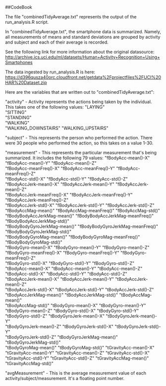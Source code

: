 ##CodeBook

The file "combinedTidyAverage.txt" represents the output of the run_analysis.R script.  

In "combinedTidyAverage.txt", the smartphone data is summarized.  Namely, all measurements of means and standard deviations
are grouped by activity and subject and each of their average is recorded.  

See the following link for more information about the original datasource:
http://archive.ics.uci.edu/ml/datasets/Human+Activity+Recognition+Using+Smartphones

The data ingested by run_analysis.R is here:
https://d396qusza40orc.cloudfront.net/getdata%2Fprojectfiles%2FUCI%20HAR%20Dataset.zip

Here are the variables that are written out to "combinedTidyAverage.txt":

"activity" - Activity represents the actions being taken by the individual.  This takes one of the following values:
              "LAYING"             
              "SITTING"            
              "STANDING"           
              "WALKING"           
              "WALKING_DOWNSTAIRS" 
              "WALKING_UPSTAIRS"

"subject"  - This represents the person who performed the action.  There were 30 people who performed the action, so this takes on a value 1-30.

"measurement" - This represents the particular measurement that's being summarized.  It includes the following 79 values:
              "fBodyAcc-mean()-X"               "fBodyAcc-mean()-Y"               "fBodyAcc-mean()-Z"              
              "fBodyAcc-meanFreq()-X"           "fBodyAcc-meanFreq()-Y"           "fBodyAcc-meanFreq()-Z"          
              "fBodyAcc-std()-X"                "fBodyAcc-std()-Y"                "fBodyAcc-std()-Z"               
              "fBodyAccJerk-mean()-X"           "fBodyAccJerk-mean()-Y"           "fBodyAccJerk-mean()-Z"          
              "fBodyAccJerk-meanFreq()-X"       "fBodyAccJerk-meanFreq()-Y"       "fBodyAccJerk-meanFreq()-Z"      
              "fBodyAccJerk-std()-X"            "fBodyAccJerk-std()-Y"            "fBodyAccJerk-std()-Z"           
              "fBodyAccMag-mean()"              "fBodyAccMag-meanFreq()"          "fBodyAccMag-std()"              
              "fBodyBodyAccJerkMag-mean()"      "fBodyBodyAccJerkMag-meanFreq()"  "fBodyBodyAccJerkMag-std()"      
              "fBodyBodyGyroJerkMag-mean()"     "fBodyBodyGyroJerkMag-meanFreq()" "fBodyBodyGyroJerkMag-std()"     
              "fBodyBodyGyroMag-mean()"         "fBodyBodyGyroMag-meanFreq()"     "fBodyBodyGyroMag-std()"         
              "fBodyGyro-mean()-X"              "fBodyGyro-mean()-Y"              "fBodyGyro-mean()-Z"             
              "fBodyGyro-meanFreq()-X"          "fBodyGyro-meanFreq()-Y"          "fBodyGyro-meanFreq()-Z"         
              "fBodyGyro-std()-X"               "fBodyGyro-std()-Y"               "fBodyGyro-std()-Z"              
              "tBodyAcc-mean()-X"               "tBodyAcc-mean()-Y"               "tBodyAcc-mean()-Z"              
              "tBodyAcc-std()-X"                "tBodyAcc-std()-Y"                "tBodyAcc-std()-Z"               
              "tBodyAccJerk-mean()-X"           "tBodyAccJerk-mean()-Y"           "tBodyAccJerk-mean()-Z"          
              "tBodyAccJerk-std()-X"            "tBodyAccJerk-std()-Y"            "tBodyAccJerk-std()-Z"           
              "tBodyAccJerkMag-mean()"          "tBodyAccJerkMag-std()"           "tBodyAccMag-mean()"             
              "tBodyAccMag-std()"               "tBodyGyro-mean()-X"              "tBodyGyro-mean()-Y"             
              "tBodyGyro-mean()-Z"              "tBodyGyro-std()-X"               "tBodyGyro-std()-Y"              
              "tBodyGyro-std()-Z"               "tBodyGyroJerk-mean()-X"          "tBodyGyroJerk-mean()-Y"         
              "tBodyGyroJerk-mean()-Z"          "tBodyGyroJerk-std()-X"           "tBodyGyroJerk-std()-Y"          
              "tBodyGyroJerk-std()-Z"           "tBodyGyroJerkMag-mean()"         "tBodyGyroJerkMag-std()"         
              "tBodyGyroMag-mean()"             "tBodyGyroMag-std()"              "tGravityAcc-mean()-X"           
              "tGravityAcc-mean()-Y"            "tGravityAcc-mean()-Z"            "tGravityAcc-std()-X"            
              "tGravityAcc-std()-Y"             "tGravityAcc-std()-Z"             "tGravityAccMag-mean()"          
              "tGravityAccMag-std()"

"avgMeasurement" - This is the average measurement value of each activity/subject/measurement.  It's a floating point number.

